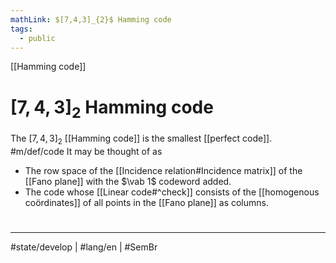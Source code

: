 ```yaml
---
mathLink: $[7,4,3]_{2}$ Hamming code
tags:
  - public
---
```

[[Hamming code]]
# $[7,4,3]_{2}$ Hamming code

The $[7,4,3]_{2}$ [[Hamming code]] is the smallest [[perfect code]]. #m/def/code 
It may be thought of as

- The row space of the [[Incidence relation#Incidence matrix]] of the [[Fano plane]] with the $\vab 1$ codeword added.
- The code whose [[Linear code#^check]] consists of the [[homogenous coördinates]] of all points in the [[Fano plane]] as columns.

#
---
#state/develop | #lang/en | #SemBr
